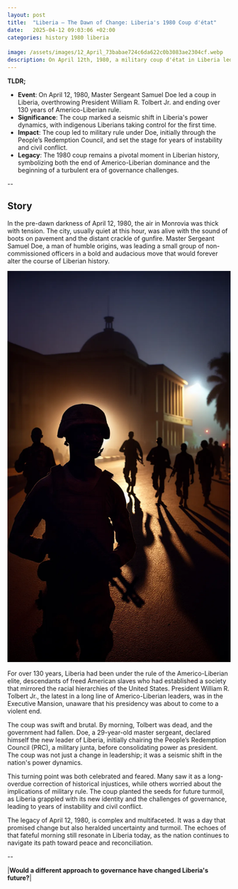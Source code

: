 ```yaml
---
layout: post
title:  "Liberia – The Dawn of Change: Liberia's 1980 Coup d'état"
date:   2025-04-12 09:03:06 +02:00
categories: history 1980 liberia

image: /assets/images/12_April_73babae724c6da622c0b3083ae2304cf.webp
description: On April 12th, 1980, a military coup d'état in Liberia led by Master Sergeant Samuel Doe resulted in the overthrow of President William R. Tolbert Jr. This marked the end of over 130 years of rule by the Americo-Liberian elite and the beginning of a period of military rule in the country.
---
```


**TLDR;**
- **Event**: On April 12, 1980, Master Sergeant Samuel Doe led a coup in Liberia, overthrowing President William R. Tolbert Jr. and ending over 130 years of Americo-Liberian rule.
- **Significance**: The coup marked a seismic shift in Liberia's power dynamics, with indigenous Liberians taking control for the first time.
- **Impact**: The coup led to military rule under Doe, initially through the People’s Redemption Council, and set the stage for years of instability and civil conflict.
- **Legacy**: The 1980 coup remains a pivotal moment in Liberian history, symbolizing both the end of Americo-Liberian dominance and the beginning of a turbulent era of governance challenges.

--


## Story
In the pre-dawn darkness of April 12, 1980, the air in Monrovia was thick with tension. The city, usually quiet at this hour, was alive with the sound of boots on pavement and the distant crackle of gunfire. Master Sergeant Samuel Doe, a man of humble origins, was leading a small group of non-commissioned officers in a bold and audacious move that would forever alter the course of Liberian history.

![Image](/assets/images/12_April_73babae724c6da622c0b3083ae2304cf.webp)

For over 130 years, Liberia had been under the rule of the Americo-Liberian elite, descendants of freed American slaves who had established a society that mirrored the racial hierarchies of the United States. President William R. Tolbert Jr., the latest in a long line of Americo-Liberian leaders, was in the Executive Mansion, unaware that his presidency was about to come to a violent end.

The coup was swift and brutal. By morning, Tolbert was dead, and the government had fallen. Doe, a 29-year-old master sergeant, declared himself the new leader of Liberia, initially chairing the People’s Redemption Council (PRC), a military junta, before consolidating power as president. The coup was not just a change in leadership; it was a seismic shift in the nation's power dynamics.

This turning point was both celebrated and feared. Many saw it as a long-overdue correction of historical injustices, while others worried about the implications of military rule. The coup planted the seeds for future turmoil, as Liberia grappled with its new identity and the challenges of governance, leading to years of instability and civil conflict.

The legacy of April 12, 1980, is complex and multifaceted. It was a day that promised change but also heralded uncertainty and turmoil. The echoes of that fateful morning still resonate in Liberia today, as the nation continues to navigate its path toward peace and reconciliation.


--

|**Would a different approach to governance have changed Liberia's future?**|

